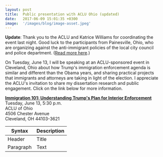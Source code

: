 ```yaml
---
layout: post
title:  Public presentation with ACLU Ohio (updated)
date:   2017-06-09 15:01:35 +0300
image:  '/images/blog/image-asset.jpeg' 
---
```


**Update**: Thank you to the ACLU and Katrice Williams for coordinating the event last night. Good luck to the participants from Painesville, Ohio, who are organizing against the anti-immigrant policies of the local city council and police department. ([Read more here](http://www.cleveland.com/metro/index.ssf/2017/06/critics_question_painesvilles.html).)

On Tuesday, June 13, I will be speaking at an ACLU-sponsored event in Cleveland, Ohio about how Trump's immigration enforcement agenda is similar and different than the Obama years, and sharing practical projects that immigrants and attorneys are taking in light of the election. I appreciate the ACLU's invitation to share my dissertation research and public engagement. Click on the link below for more information.

[**Immigration 101: Understanding Trump's Plan for Interior Enforcement**](https://action.aclu.org/secure/oh-immigration-101-cleveland-2017-0613)\
Tuesday, June 13, 5:30 p.m.\
ACLU of Ohio\
4506 Chester Avenue\
Cleveland, OH 44103-3621

| Syntax      | Description |
| ----------- | ----------- |
| Header      | Title       |
| Paragraph   | Text        |
